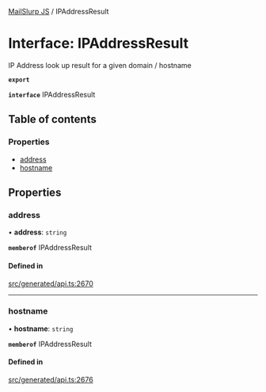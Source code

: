 [MailSlurp JS](../README.md) / IPAddressResult

# Interface: IPAddressResult

IP Address look up result for a given domain / hostname

**`export`**

**`interface`** IPAddressResult

## Table of contents

### Properties

- [address](IPAddressResult.md#address)
- [hostname](IPAddressResult.md#hostname)

## Properties

### address

• **address**: `string`

**`memberof`** IPAddressResult

#### Defined in

[src/generated/api.ts:2670](https://github.com/mailslurp/mailslurp-client/blob/004c609/src/generated/api.ts#L2670)

___

### hostname

• **hostname**: `string`

**`memberof`** IPAddressResult

#### Defined in

[src/generated/api.ts:2676](https://github.com/mailslurp/mailslurp-client/blob/004c609/src/generated/api.ts#L2676)
